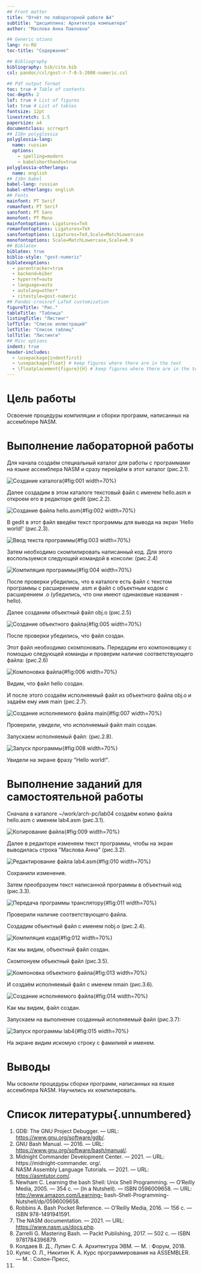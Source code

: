 ```yaml
---
## Front matter
title: "Отчёт по лабораторной работе №4"
subtitle: "дисциплина: Архитектра компьютера"
author: "Маслова Анна Павловна"

## Generic otions
lang: ru-RU
toc-title: "Содержание"

## Bibliography
bibliography: bib/cite.bib
csl: pandoc/csl/gost-r-7-0-5-2008-numeric.csl

## Pdf output format
toc: true # Table of contents
toc-depth: 2
lof: true # List of figures
lot: true # List of tables
fontsize: 12pt
linestretch: 1.5
papersize: a4
documentclass: scrreprt
## I18n polyglossia
polyglossia-lang:
  name: russian
  options:
	- spelling=modern
	- babelshorthands=true
polyglossia-otherlangs:
  name: english
## I18n babel
babel-lang: russian
babel-otherlangs: english
## Fonts
mainfont: PT Serif
romanfont: PT Serif
sansfont: PT Sans
monofont: PT Mono
mainfontoptions: Ligatures=TeX
romanfontoptions: Ligatures=TeX
sansfontoptions: Ligatures=TeX,Scale=MatchLowercase
monofontoptions: Scale=MatchLowercase,Scale=0.9
## Biblatex
biblatex: true
biblio-style: "gost-numeric"
biblatexoptions:
  - parentracker=true
  - backend=biber
  - hyperref=auto
  - language=auto
  - autolang=other*
  - citestyle=gost-numeric
## Pandoc-crossref LaTeX customization
figureTitle: "Рис."
tableTitle: "Таблица"
listingTitle: "Листинг"
lofTitle: "Список иллюстраций"
lotTitle: "Список таблиц"
lolTitle: "Листинги"
## Misc options
indent: true
header-includes:
  - \usepackage{indentfirst}
  - \usepackage{float} # keep figures where there are in the text
  - \floatplacement{figure}{H} # keep figures where there are in the text
---
```


# Цель работы

Освоение процедуры компиляции и сборки программ, написанных на ассемблере NASM.


# Выполнение лабораторной работы

Для начала создаём специальный каталог для работы с программами на языке ассемблера NASM и сразу перейдём в этот каталог (рис.2.1).

![Создание каталога](image/1.png){#fig:001 width=70%}

Далее создадим в этом каталоге текстовый файл с именем hello.asm и откроем его в редакторе gedit (рис.2.2).

![Создание файла hello.asm](image/2.png){#fig:002 width=70%}

В gedit в этот файл введём текст программы для вывода на экран 'Hello world!' (рис.2.3).

![Ввод текста программы](image/3.png){#fig:003 width=70%}

Затем необходимо скомпилировать написанный код. Для этого воспользуемся следующей командой в консоли: (рис.2.4)

![Компиляция программы](image/4.png){#fig:004 width=70%}

После проверки убедились, что в каталоге есть файл с текстом программы с расширением .asm и файл с объектным кодом с расширением .o (убедились, что они имеют одинаковые названия - hello).

Далее созданим объектный файл obj.o (рис.2.5)

![Создание объектного файла](image/5.png){#fig:005 width=70%}

После проверки убедились, что файл создан.

Этот файл необходимо скомпоновать. Передадим его компоновщику с помощью следующей команды и проверим наличие соответствующего файла: (рис.2.6)

![Компоновка файла](image/6.png){#fig:006 width=70%}

Видим, что файл hello создан.

И после этого создаём исполняемый файл из объектного файла obj.o и задаём ему имя main (рис.2.7).

![Создание исполняемого файла main](image/7.png){#fig:007 width=70%}

Проверили, увидели, что исполняемый файл main создан.

Запускаем исполняемый файл: (рис.2.8).

![Запуск программы](image/8.png){#fig:008 width=70%}

Увидели на экране фразу "Hello world!".

# Выполнение заданий для самостоятельной работы

Сначала в каталоге ~/work/arch-pc/lab04 создаём копию файла hello.asm с именем lab4.asm (рис.3.1).

![Копирование файла](image/9.png){#fig:009 width=70%}

Далее в редакторе изменяем текст программы, чтобы на экран выводилась строка "Маслова Анна" (рис.3.2).

![Редактирование файла lab4.asm](image/10.png){#fig:010 width=70%}

Сохранили изменения.

Затем преобразуем текст написанной программы в объектный код (рис.3.3).

![Передача программы транслятору](image/11.png){#fig:011 width=70%}

Проверили наличие соответствующего файла.

Создадим объектный файл с именем nobj.o (рис.2.4).

![Компиляция кода](image/12.png){#fig:012 width=70%}

Как мы видим, объектный файл создан. 

Скомпонуем объектный файл (рис.3.5).

![Компоновка объектного файла](image/13.png){#fig:013 width=70%}

И создаём исполняемый файл с именем nmain (рис.3.6).

![Создание исполняемого файла](image/14.png){#fig:014 width=70%}

Как мы видим, файл создан.

Запускаем на выполнение созданный исполняемый файл (рис.3.7):

![Запуск программы lab4](image/15.png){#fig:015 width=70%}

На экране видим искомую строку с фамилией и именем.

# Выводы

Мы освоили процедуры сборки программ, написанных на языке ассемблера NASM. Научились их компилировать.

# Список литературы{.unnumbered}

1. GDB: The GNU Project Debugger. — URL: https://www.gnu.org/software/gdb/.
2. GNU Bash Manual. — 2016. — URL: https://www.gnu.org/software/bash/manual/.
3. Midnight Commander Development Center. — 2021. — URL: https://midnight-commander.
org/.
4. NASM Assembly Language Tutorials. — 2021. — URL: https://asmtutor.com/.
5. Newham C. Learning the bash Shell: Unix Shell Programming. — O’Reilly Media, 2005. —
354 с. — (In a Nutshell). — ISBN 0596009658. — URL: http://www.amazon.com/Learning-
bash-Shell-Programming-Nutshell/dp/0596009658.
6. Robbins A. Bash Pocket Reference. — O’Reilly Media, 2016. — 156 с. — ISBN 978-1491941591.
7. The NASM documentation. — 2021. — URL: https://www.nasm.us/docs.php.
8. Zarrelli G. Mastering Bash. — Packt Publishing, 2017. — 502 с. — ISBN 9781784396879.
9. Колдаев В. Д., Лупин С. А. Архитектура ЭВМ. — М. : Форум, 2018.
10. Куляс О. Л., Никитин К. А. Курс программирования на ASSEMBLER. — М. : Солон-Пресс,
2017.

